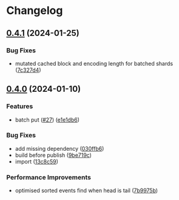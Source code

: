 # Changelog

## [0.4.1](https://github.com/web3-storage/pail/compare/v0.4.0...v0.4.1) (2024-01-25)


### Bug Fixes

* mutated cached block and encoding length for batched shards ([7c327d4](https://github.com/web3-storage/pail/commit/7c327d48ad60038f61336a006289364fda94a40d))

## [0.4.0](https://github.com/web3-storage/pail/compare/v0.3.4...v0.4.0) (2024-01-10)


### Features

* batch put ([#27](https://github.com/web3-storage/pail/issues/27)) ([e1e1db6](https://github.com/web3-storage/pail/commit/e1e1db66ba26ff884b0f7614bb06fee2b3b54bec))


### Bug Fixes

* add missing dependency ([030ffb6](https://github.com/web3-storage/pail/commit/030ffb6fdf7293566497be46548c68021941fd31))
* build before publish ([9be719c](https://github.com/web3-storage/pail/commit/9be719c7f5779a6b79276389f33a075e3fa046bb))
* import ([13c8c59](https://github.com/web3-storage/pail/commit/13c8c59ca915b268124916b7d1411a963c009df9))


### Performance Improvements

* optimised sorted events find when head is tail ([7b9975b](https://github.com/web3-storage/pail/commit/7b9975bfe7b02ee582a41f3d7c3080201928f095))
